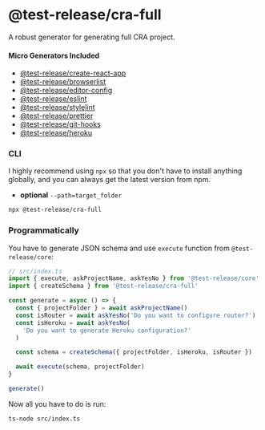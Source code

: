 # @test-release/cra-full

A robust generator for generating full CRA project.

#### Micro Generators Included

- [@test-release/create-react-app](/packages/micro-generators/create-react-app)
- [@test-release/browserlist](/packages/micro-generators/browserlist)
- [@test-release/editor-config](/packages/micro-generators/editor-config)
- [@test-release/eslint](/packages/micro-generators/eslint)
- [@test-release/stylelint](/packages/micro-generators/stylelint)
- [@test-release/prettier](/packages/micro-generators/prettier)
- [@test-release/git-hooks](/packages/micro-generators/git-hooks)
- [@test-release/heroku](/packages/micro-generators/heroku)

### CLI

I highly recommend using `npx` so that you don't have to install anything globally, and you can always get the latest version from npm.

- **optional** `--path=target_folder`

```bash
npx @test-release/cra-full
```

### Programmatically

You have to generate JSON schema and use `execute` function from `@test-release/core`:

```ts
// src/index.ts
import { execute, askProjectName, askYesNo } from '@test-release/core'
import { createSchema } from '@test-release/cra-full'

const generate = async () => {
  const { projectFolder } = await askProjectName()
  const isRouter = await askYesNo('Do you want to configure router?')
  const isHeroku = await askYesNo(
    'Do you want to generate Heroku configuration?'
  )

  const schema = createSchema({ projectFolder, isHeroku, isRouter })

  await execute(schema, projectFolder)
}

generate()
```

Now all you have to do is run:

```
ts-node src/index.ts
```
